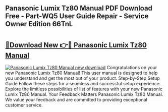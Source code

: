 ## Panasonic Lumix Tz80 Manual PDF Download Free - Part-WQ5 User Guide Repair - Service Owner Edition 66TnL

# <h2><a href="http://bc98960.oget.top/?id=Panasonic+Lumix+Tz80+Manual">🔗Download New 👉🔴 Panasonic Lumix Tz80 Manual</a></h2>

[![Panasonic Lumix Tz80 Manual new download](https://i.imgur.com/5g1atiW.png)](http://bc98960.oget.top/?id=Panasonic+Lumix+Tz80+Manual)
Congratulations on your new Panasonic Lumix Tz80 Manual! This user manual is designed to help you understand and get the most out of your product. Step-by-Step Setup Guide Follow these steps for a seamless and successful setup experience. Explore the limitless possibilities of list of features with your new Panasonic Lumix Tz80 Manual. Your Feedback Matters Panasonic Lumix Tz80 Manual. We value your feedback and are committed to providing exceptional customer service.
